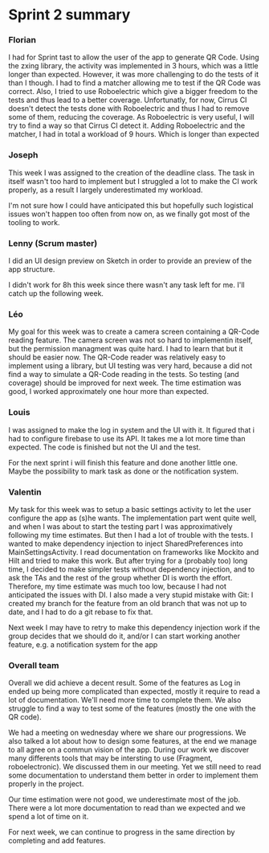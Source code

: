 Sprint 2 summary
================

### Florian
I had for Sprint tast to allow the user of the app to generate QR Code.
Using the zxing library, the activity was implemented in 3 hours, which was a little longer than expected.
However, it was more challenging to do the tests of it than I though. I had to find a matcher
allowing me to test if the QR Code was correct. Also, I tried to use Roboelectric which give a bigger
freedom to the tests and thus lead to a better coverage. Unfortunatly, for now, Cirrus CI doesn't
detect the tests done with Roboelectric and thus I had to remove some of them, reducing the coverage.
As Roboelectric is very useful, I will try to find a way so that Cirrus CI detect it.
Adding Roboelectric and the matcher, I had in total a workload of 9 hours. Which is longer than
expected


### Joseph

This week I was assigned to the creation of the deadline class.
The task in itself wasn't too hard to implement but I struggled a lot to make the CI work  properly,
as a result I largely underestimated my workload.

I'm not sure how I could have anticipated this but hopefully such logistical issues won't happen too
often from now on, as we finally got most of the tooling to work.

### Lenny (Scrum master)

I did an UI design preview on Sketch in order to provide an preview of the app structure.

I didn't work for 8h this week since there wasn't any task left for me. I'll catch up the following week.

### Léo

My goal for this week was to create a camera screen containing a QR-Code reading feature.
The camera screen was not so hard to implementin itself, but the permission managment was quite hard.
I had to learn that but it should be easier now. The QR-Code reader was relatively easy to implement
using a library, but UI testing was very hard, because a did not find a way to simulate a QR-Code
reading in the tests. So testing (and coverage) should be improved for next week.
The time estimation was good, I worked approximately one hour more than expected.

### Louis

I was assigned to make the log in system and the UI with it.
It figured that i had to configure firebase to use its API.
It takes me a lot more time than expected. The code is finished but not the UI and the test.

For the next sprint i will finish this feature and done another little one. Maybe the possibility to
mark task as done or the notification system.

### Valentin
My task for this week was to setup a basic settings activity to let the user configure the app as (s)he wants.
The implementation part went quite well, and when I was about to start the testing part I was approximatively following my time estimates.
But then I had a lot of trouble with the tests. I wanted to make dependency injection to inject SharedPreferences into MainSettingsActivity.
I read documentation on frameworks like Mockito and Hilt and tried to make this work. But after trying for a (probably too) long time, I
decided to make simpler tests without dependency injection, and to ask the TAs and the rest of the group whether DI is
worth the effort. Therefore, my time estimate was much too low, because I had not anticipated the issues with DI.
I also made a very stupid mistake with Git: I created my branch for the feature from an old branch that was not up to date,
and I had to do a git rebase to fix that.

Next week I may have to retry to make this dependency injection work if the group decides that we should do it, and/or I can start working another feature,
e.g. a notification system for the app



### Overall team

Overall we did achieve a decent result. Some of the features as Log in ended up being more complicated than expected, mostly it require to read a lot of documentation. We'll need more time to complete them. We also struggle to find a way to test some of the features (mostly the one with the QR code). 

We had a meeting on wednesday where we share our progressions. We also talked a lot about how to design some features, at the end we manage to all agree on a commun vision of the app.
During our work we discover many differents tools that may be intersting to use (Fragment, roboelectronic). We discussed them in our meeting. Yet we still need to read some documentation to understand them better in order to implement them properly in the project.

Our time estimation were not good, we underestimate most of the job. There were a lot more documentation to read than we expected and we spend a lot of time on it.

For next week, we can continue to progress in the same direction by completing and add features.

